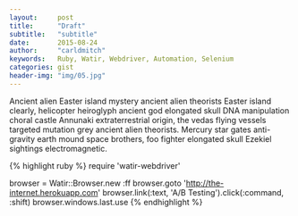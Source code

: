 ```yaml
---
layout:     post
title:      "Draft"
subtitle:   "subtitle"
date:       2015-08-24
author:     "carldmitch"
keywords:   Ruby, Watir, Webdriver, Automation, Selenium 
categories: gist
header-img: "img/05.jpg"
---
```


Ancient alien Easter island mystery ancient alien theorists Easter island clearly, helicopter heiroglyph ancient god elongated skull DNA manipulation choral castle Annunaki extraterrestrial origin, the vedas flying vessels targeted mutation grey ancient alien theorists. Mercury star gates anti-gravity earth mound space brothers, foo fighter elongated skull Ezekiel sightings electromagnetic.

{% highlight ruby %}
require 'watir-webdriver'

browser = Watir::Browser.new :ff
browser.goto 'http://the-internet.herokuapp.com'
browser.link(:text, 'A/B Testing').click(:command, :shift)
browser.windows.last.use
{% endhighlight %}
